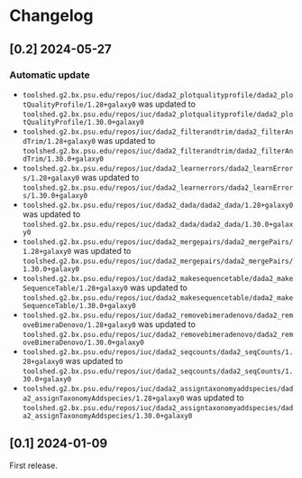 # Changelog

## [0.2] 2024-05-27

### Automatic update
- `toolshed.g2.bx.psu.edu/repos/iuc/dada2_plotqualityprofile/dada2_plotQualityProfile/1.28+galaxy0` was updated to `toolshed.g2.bx.psu.edu/repos/iuc/dada2_plotqualityprofile/dada2_plotQualityProfile/1.30.0+galaxy0`
- `toolshed.g2.bx.psu.edu/repos/iuc/dada2_filterandtrim/dada2_filterAndTrim/1.28+galaxy0` was updated to `toolshed.g2.bx.psu.edu/repos/iuc/dada2_filterandtrim/dada2_filterAndTrim/1.30.0+galaxy0`
- `toolshed.g2.bx.psu.edu/repos/iuc/dada2_learnerrors/dada2_learnErrors/1.28+galaxy0` was updated to `toolshed.g2.bx.psu.edu/repos/iuc/dada2_learnerrors/dada2_learnErrors/1.30.0+galaxy0`
- `toolshed.g2.bx.psu.edu/repos/iuc/dada2_dada/dada2_dada/1.28+galaxy0` was updated to `toolshed.g2.bx.psu.edu/repos/iuc/dada2_dada/dada2_dada/1.30.0+galaxy0`
- `toolshed.g2.bx.psu.edu/repos/iuc/dada2_mergepairs/dada2_mergePairs/1.28+galaxy0` was updated to `toolshed.g2.bx.psu.edu/repos/iuc/dada2_mergepairs/dada2_mergePairs/1.30.0+galaxy0`
- `toolshed.g2.bx.psu.edu/repos/iuc/dada2_makesequencetable/dada2_makeSequenceTable/1.28+galaxy0` was updated to `toolshed.g2.bx.psu.edu/repos/iuc/dada2_makesequencetable/dada2_makeSequenceTable/1.30.0+galaxy0`
- `toolshed.g2.bx.psu.edu/repos/iuc/dada2_removebimeradenovo/dada2_removeBimeraDenovo/1.28+galaxy0` was updated to `toolshed.g2.bx.psu.edu/repos/iuc/dada2_removebimeradenovo/dada2_removeBimeraDenovo/1.30.0+galaxy0`
- `toolshed.g2.bx.psu.edu/repos/iuc/dada2_seqcounts/dada2_seqCounts/1.28+galaxy0` was updated to `toolshed.g2.bx.psu.edu/repos/iuc/dada2_seqcounts/dada2_seqCounts/1.30.0+galaxy0`
- `toolshed.g2.bx.psu.edu/repos/iuc/dada2_assigntaxonomyaddspecies/dada2_assignTaxonomyAddspecies/1.28+galaxy0` was updated to `toolshed.g2.bx.psu.edu/repos/iuc/dada2_assigntaxonomyaddspecies/dada2_assignTaxonomyAddspecies/1.30.0+galaxy0`

## [0.1] 2024-01-09
First release.
